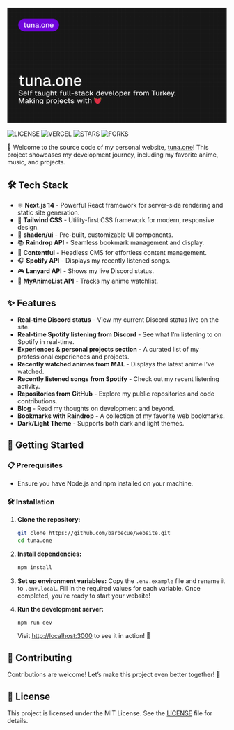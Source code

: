 <p>
    <img src="header.png" alt="Example image of Website." />
</p>

![LICENSE](https://img.shields.io/badge/LICENSE-MIT-GREEN)
![VERCEL](https://vercelbadge.vercel.app/api/barbecue/website)
![STARS](https://img.shields.io/github/stars/barbecue/website?style=flat)
![FORKS](https://img.shields.io/github/forks/barbecue/website?style=flat)

💫 Welcome to the source code of my personal website, [tuna.one](https://tuna.one)! This project showcases my development journey, including my favorite anime, music, and projects.

## 🛠️ Tech Stack

- ⚛️ **Next.js 14** - Powerful React framework for server-side rendering and static site generation.
- 🎨 **Tailwind CSS** - Utility-first CSS framework for modern, responsive design.
- 🧩 **shadcn/ui** - Pre-built, customizable UI components.
- 📚 **Raindrop API** - Seamless bookmark management and display.
- 📝 **Contentful** - Headless CMS for effortless content management.
- 🎧 **Spotify API** - Displays my recently listened songs.
- 🎮 **Lanyard API** - Shows my live Discord status.
- 🎥 **MyAnimeList API** - Tracks my anime watchlist.

## ✨ Features

- **Real-time Discord status** - View my current Discord status live on the site.
- **Real-time Spotify listening from Discord** - See what I’m listening to on Spotify in real-time.
- **Experiences & personal projects section** - A curated list of my professional experiences and projects.
- **Recently watched animes from MAL** - Displays the latest anime I've watched.
- **Recently listened songs from Spotify** - Check out my recent listening activity.
- **Repositories from GitHub** - Explore my public repositories and code contributions.
- **Blog** - Read my thoughts on development and beyond.
- **Bookmarks with Raindrop** - A collection of my favorite web bookmarks.
- **Dark/Light Theme** - Supports both dark and light themes.

## 🚀 Getting Started

### 📋 Prerequisites

- Ensure you have Node.js and npm installed on your machine.

### 🛠️ Installation

1. **Clone the repository:**

   ```bash
   git clone https://github.com/barbecue/website.git
   cd tuna.one
   ```

2. **Install dependencies:**

   ```bash
   npm install
   ```

3. **Set up environment variables:**
   Copy the `.env.example` file and rename it to `.env.local`. Fill in the required values for each variable. Once completed, you're ready to start your website!

4. **Run the development server:**

   ```bash
   npm run dev
   ```

   Visit [http://localhost:3000](http://localhost:3000) to see it in action! 🎉

## 🤝 Contributing

Contributions are welcome! Let’s make this project even better together! 💪

## 📄 License

This project is licensed under the MIT License. See the [LICENSE](LICENSE) file for details.
